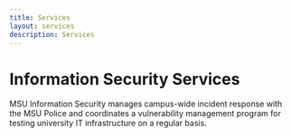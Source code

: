 ```yaml
---
title: Services
layout: services
description: Services
---
```


# Information Security Services

MSU Information Security manages campus-wide incident response with the MSU Police and coordinates a vulnerability management program for testing university IT infrastructure on a regular basis.